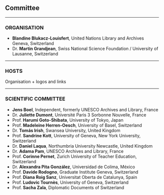 ## Committee

---

### ORGANISATION

* **Blandine Blukacz-Louisfert**, United Nations Library and Archives Geneva, Switzerland
* Dr. **Martin Grandjean**, Swiss National Science Foundation / University of Lausanne, Switzerland

---

### HOSTS

Organisation + logos and links

---

### SCIENTIFIC COMMITTEE
* **Jens Boel**, Independent, formerly UNESCO Archives and Library, France
* Dr. **Juliette Dumont**, Université Paris 3 Sorbonne Nouvelle, France
* Prof. **Harumi Goto-Shibata**, University of Tokyo, Japan
* Prof. **Madeleine Herren-Oesch**, University of Basel, Switzerland
* Dr. **Tomás Irish**, Swansea University, United Kingdom
* Prof. **Sandrine Kott**, University of Geneva, New York University, Switzerland
* Dr. **Daniel Laqua**, Northumbria University Newcastle, United Kingdom
* Dr. **Adama Pam**, UNESCO Archives and Library, France
* Prof. **Corinne Pernet**, Zurich University of Teacher Education, Switzerland
* Dr. **Alexandra Pita González**, Universidad de Colima, México
* Prof. **Davide Rodogno**, Graduate Institute Geneva, Switzerland
* Prof. **Diana Roig Sanz**, Universitat Oberta de Catalunya, Spain
* Prof. **Ludovic Tournès**, University of Geneva, Switzerland
* Prof. **Sacha Zala**, Diplomatic Documents of Switzerland
